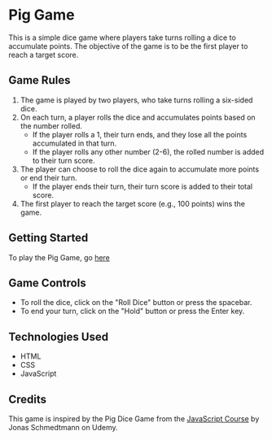 # Pig Game

This is a simple dice game where players take turns rolling a dice to accumulate points. The objective of the game is to be the first player to reach a target score.

## Game Rules

1. The game is played by two players, who take turns rolling a six-sided dice.
2. On each turn, a player rolls the dice and accumulates points based on the number rolled.
   - If the player rolls a 1, their turn ends, and they lose all the points accumulated in that turn.
   - If the player rolls any other number (2-6), the rolled number is added to their turn score.
3. The player can choose to roll the dice again to accumulate more points or end their turn.
   - If the player ends their turn, their turn score is added to their total score.
4. The first player to reach the target score (e.g., 100 points) wins the game.

## Getting Started

To play the Pig Game, go [here](https://binxuepiggame.netlify.app/)

## Game Controls

- To roll the dice, click on the "Roll Dice" button or press the spacebar.
- To end your turn, click on the "Hold" button or press the Enter key.

## Technologies Used

- HTML
- CSS
- JavaScript

## Credits

This game is inspired by the Pig Dice Game from the [JavaScript Course](https://www.udemy.com/course/the-complete-javascript-course/) by Jonas Schmedtmann on Udemy.
